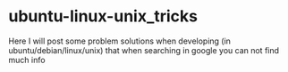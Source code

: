 # ubuntu-linux-unix_tricks

Here I will post some problem solutions when developing (in ubuntu/debian/linux/unix) that when searching in google you can not find much info
